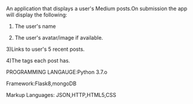 An application that displays a user's Medium posts.On submission the app will display
the following:
1) The user's name

2) The user's avatar/image if available.

3)Links to user's 5 recent posts.

4)The tags each post has.


PROGRAMMING LANGAUGE:Python 3.7.o

Framework:Flask8,mongoDB

Markup Languages: JSON,HTTP,HTML5,CSS

